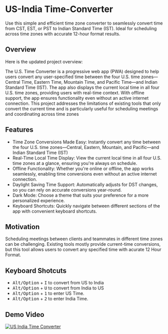 # US-India Time-Converter
Use this simple and efficient time zone converter to seamlessly convert time from CST, EST, or PST to Indian Standard Time (IST). Ideal for scheduling across time zones with accurate 12-hour format results.

## Overview
Here is the updated project overview:  

The U.S. Time Converter is a progressive web app (PWA) designed to help users convert any user-specified time between the four U.S. time zones—Central Time, Eastern Time, Mountain Time, and Pacific Time—and Indian Standard Time (IST). The app also displays the current local time in all four U.S. time zones, providing users with real-time context. With offline support, the app ensures functionality even without an active internet connection. This project addresses the limitations of existing tools that only convert the current time and is particularly useful for scheduling meetings and coordinating across time zones

## Features
- Time Zone Conversions Made Easy: Instantly convert any time between the four U.S. time zones—Central, Eastern, Mountain, and Pacific—and Indian Standard Time (IST)
- Real-Time Local Time Display: View the current local time in all four U.S. time zones at a glance, ensuring you're always on schedule.
- Offline Functionality: Whether you're online or offline, the app works seamlessly, enabling time conversions even without an active internet connection.
- Daylight Saving Time Support: Automatically adjusts for DST changes, so you can rely on accurate conversions year-round.
- Dark Mode: Choose a theme that suits your preference for a more personalized experience.
- 	Keyboard Shortcuts: Quickly navigate between different sections of the app with convenient keyboard shortcuts.

## Motivation 
Scheduling meetings between clients and teammates in different time zones can be challenging. Existing tools mostly provide current-time conversions, but this tool allows users to convert any specified time with acurate 12 Hour Format.

## Keyboard Shotcuts 
- <kbd>Alt/Option</kbd> + <kbd>I</kbd> to convert from US to India
- <kbd>Alt/Option</kbd> + <kbd>U</kbd> to convert from India to US
- <kbd>Alt/Option</kbd> + <kbd>1</kbd> to enter US Time.
- <kbd>Alt/Option</kbd> + <kbd>2</kbd> to enter India Time.


## Demo Video 
[![US India Time Converter](https://img.youtube.com/vi/H8CQAofF3Fc/0.jpg)](https://youtu.be/H8CQAofF3Fc)


